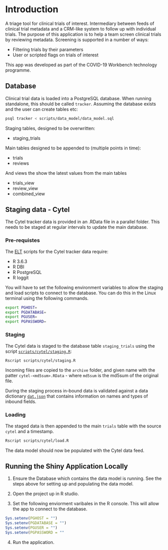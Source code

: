 # Introduction

A triage tool for clinical trials of interest. Intermediary between feeds of clinical trial metadata and a CRM-like system to follow up with individual trials. The purpose of this application is to help a team screen clinical trials by reviewing metadata. Screening is supported in a number of ways:

- Filtering trials by their parameters
- User or scripted flags on trials of interest

This app was developed as part of the COVID-19 Workbench technology programme.

## Database

Clinical trial data is loaded into a PostgreSQL database. When running standalone, this should be called `tracker`. Assuming the database exists and the user can create tables etc:
```sh
psql tracker < scripts/data_model/data_model.sql
```

Staging tables, designed to be overwritten:

- staging_trials

Main tables designed to be appended to (multiple points in time):

- trials
- reviews

And views the show the latest values from the main tables 

- trials_view
- review_view
- combined_view

## Staging data - Cytel

The Cytel tracker data is provided in an .RData file in a parallel folder. This needs to be staged at regular intervals to update the main database.

### Pre-requistes

The [ELT](https://en.wikipedia.org/wiki/Extract,_load,_transform) scripts for the Cytel tracker data require:

- R 3.6.3
- R DBI
- R PostgreSQL
- R loggit

You will have to set the following environment variables to allow the staging and load scripts to connect to the database.  You can do this in the Linux terminal using the following commands.

```sh 
export PGHOST=
export PGDATABASE=
export PGUSER=
export PGPASSWORD=
```

### Staging

The Cytel data is staged to the database table `staging_trials` using the script [`scripts/cytel/staging.R`](./scripts/cytel/staging.R):

```sh
Rscript scripts/cytel/staging.R
```
Incoming files are copied to the `archive` folder, and given name with the patter `cytel-<md5sum>.RData` - where `md5sum` is the md5sum of the original file.

During the staging process in-bound data is validated against a data dictionary [`dat.json`](./scripts/cytel/dat.json) that contains information on names and types of inbound fields.

### Loading

The staged data is then appended to the main `trials` table with the source `cytel` and a timestamp.

```sh
Rscript scripts/cytel/load.R
```

The data model should now be populated with the Cytel data feed.

## Running the Shiny Application Locally

1. Ensure the Database which contains the data model is running.  See the steps above for setting up and populating the data model.

2. Open the project up in R studio.

3. Set the following enviorment varibales in the R console.  This will allow the app to connect to the database.
```r
Sys.setenv(PGHOST = "")
Sys.setenv(PGDATABASE = "")
Sys.setenv(PGUSER = "")
Sys.setenv(PGPASSWORD = ""
```

4. Run the application.